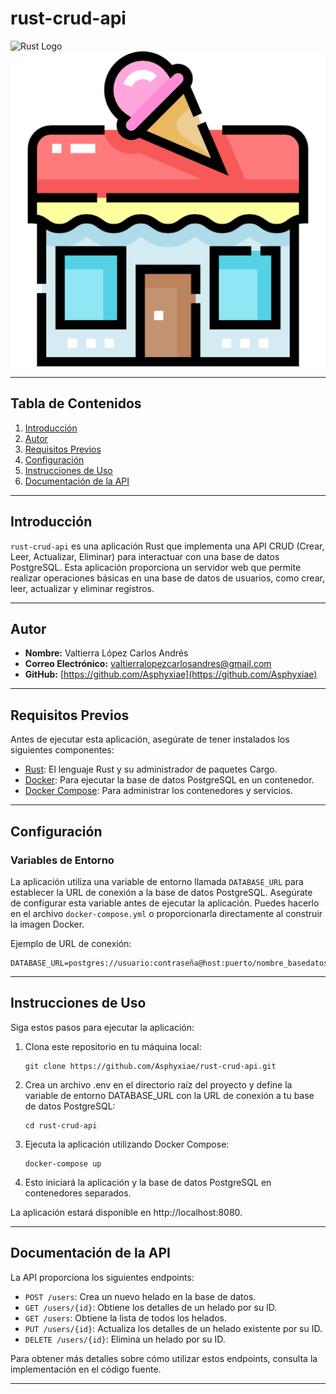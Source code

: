 # rust-crud-api

![Rust Logo](https://www.rust-lang.org/static/images/rust-logo-blk.png)
![Heladería](heladeria.png)

---

## Tabla de Contenidos

1. [Introducción](#introducción)
2. [Autor](#autor)
3. [Requisitos Previos](#requisitos-previos)
4. [Configuración](#configuración)
5. [Instrucciones de Uso](#instrucciones-de-uso)
6. [Documentación de la API](#documentación-de-la-api)

---

## Introducción

`rust-crud-api` es una aplicación Rust que implementa una API CRUD (Crear, Leer, Actualizar, Eliminar) para interactuar con una base de datos PostgreSQL. Esta aplicación proporciona un servidor web que permite realizar operaciones básicas en una base de datos de usuarios, como crear, leer, actualizar y eliminar registros.

---

## Autor

- **Nombre:** Valtierra López Carlos Andrés
- **Correo Electrónico:** valtierralopezcarlosandres@gmail.com
- **GitHub:** [https://github.com/Asphyxiae](https://github.com/Asphyxiae)

---

## Requisitos Previos

Antes de ejecutar esta aplicación, asegúrate de tener instalados los siguientes componentes:

- [Rust](https://www.rust-lang.org/tools/install): El lenguaje Rust y su administrador de paquetes Cargo.
- [Docker](https://www.docker.com/get-started): Para ejecutar la base de datos PostgreSQL en un contenedor.
- [Docker Compose](https://docs.docker.com/compose/install/): Para administrar los contenedores y servicios.

---

## Configuración

### Variables de Entorno

La aplicación utiliza una variable de entorno llamada `DATABASE_URL` para establecer la URL de conexión a la base de datos PostgreSQL. Asegúrate de configurar esta variable antes de ejecutar la aplicación. Puedes hacerlo en el archivo `docker-compose.yml` o proporcionarla directamente al construir la imagen Docker.

Ejemplo de URL de conexión:

```shell
DATABASE_URL=postgres://usuario:contraseña@host:puerto/nombre_basedatos
```
---

## Instrucciones de Uso

Siga estos pasos para ejecutar la aplicación:

1. Clona este repositorio en tu máquina local:

   ```shell
   git clone https://github.com/Asphyxiae/rust-crud-api.git
   ```
2. Crea un archivo .env en el directorio raíz del proyecto y define la variable de entorno DATABASE_URL con la URL de conexión a tu base de datos PostgreSQL:
   ```shell
   cd rust-crud-api
   ```
3. Ejecuta la aplicación utilizando Docker Compose:
   ```shell
   docker-compose up
4. Esto iniciará la aplicación y la base de datos PostgreSQL en contenedores separados.

La aplicación estará disponible en http://localhost:8080.

---

## Documentación de la API

La API proporciona los siguientes endpoints:

- `POST /users`: Crea un nuevo helado en la base de datos.
- `GET /users/{id}`: Obtiene los detalles de un helado por su ID.
- `GET /users`: Obtiene la lista de todos los helados.
- `PUT /users/{id}`: Actualiza los detalles de un helado existente por su ID.
- `DELETE /users/{id}`: Elimina un helado por su ID.

Para obtener más detalles sobre cómo utilizar estos endpoints, consulta la implementación en el código fuente.

---

   

